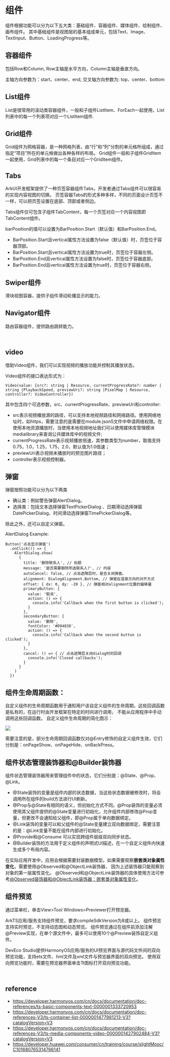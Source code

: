 # 组件
组件根据功能可以分为以下五大类：基础组件、容器组件、媒体组件、绘制组件、画布组件。
其中基础组件是视图层的基本组成单元，包括Text、Image、TextInput、Button、LoadingProgress等。

## 容器组件
包括Row和Column, Row主轴是水平方向，Column主轴是垂直方向。

主轴方向参数为：start、center、end, 交叉轴方向参数为: top、center、bottom

## List组件
List是很常用的滚动类容器组件，一般和子组件ListItem、ForEach一起使用，List列表中的每一个列表项对应一个ListItem组件.

## Grid组件
Grid组件为网格容器，是一种网格列表，由“行”和“列”分割的单元格所组成，通过指定“项目”所在的单元格做出各种各样的布局。
Grid组件一般和子组件GridItem一起使用，Grid列表中的每一个条目对应一个GridItem组件。

## Tabs
ArkUI开发框架提供了一种页签容器组件Tabs，开发者通过Tabs组件可以很容易的实现内容视图的切换。
页签容器Tabs的形式多种多样，不同的页面设计页签不一样，可以把页签设置在底部、顶部或者侧边。

Tabs组件仅可包含子组件TabContent，每一个页签对应一个内容视图即TabContent组件。

barPosition的值可以设置为BarPosition.Start（默认值）和BarPosition.End。
- BarPosition.Start且vertical属性方法设置为false（默认值）时，页签位于容器顶部。
- BarPosition.Start且vertical属性方法设置为true时，页签位于容器左侧。
- BarPosition.End且vertical属性方法设置为false时，页签位于容器底部。
- BarPosition.End且vertical属性方法设置为true时，页签位于容器右侧。

## Swiper组件
滑块视图容器，提供子组件滑动轮播显示的能力。

## Navigator组件
路由容器组件，提供路由跳转能力。

<br>

## video
借助Video组件，我们可以实现视频的播放功能并控制其播放状态。

Video组件的接口表达形式为：
```
Video(value: {src?: string | Resource, currentProgressRate?: number | string |PlaybackSpeed, previewUri?: string |PixelMap | Resource, controller?: VideoController})
```
其中包含四个可选参数，src、currentProgressRate、previewUri和controller:
- src表示视频播放源的路径，可以支持本地视频路径和网络路径。使用网络地址时，如https，需要注意的是需要在module.json5文件中申请网络权限。在使用本地资源播放时，当使用本地视频地址我们可以使用媒体库管理模块medialibrary来查询公共媒体库中的视频文件;
- currentProgressRate表示视频播放倍速，其参数类型为number，取值支持0.75，1.0，1.25，1.75，2.0，默认值为1.0倍速；
- previewUri表示视频未播放时的预览图片路径；
- controller表示视频控制器。

## 弹窗
弹窗按照功能可以分为以下两类
- 确认类：例如警告弹窗AlertDialog。
- 选择类：包括文本选择弹窗TextPickerDialog 、日期滑动选择弹窗DatePickerDialog、时间滑动选择弹窗TimePickerDialog等。

除此之外，还可以自定义弹窗。

AlertDialog Example:
```
Button('点击显示弹窗')
  .onClick(() => {
    AlertDialog.show(
      {
        title: '删除联系人', // 标题
        message: '是否需要删除所选联系人?', // 内容
        autoCancel: false, // 点击遮障层时，是否关闭弹窗。
        alignment: DialogAlignment.Bottom, // 弹窗在竖直方向的对齐方式
        offset: { dx: 0, dy: -20 }, // 弹窗相对alignment位置的偏移量
        primaryButton: {
          value: '取消',
          action: () => {
            console.info('Callback when the first button is clicked');
          }
        },
        secondaryButton: {
          value: '删除',
          fontColor: '#D94838',
          action: () => {
            console.info('Callback when the second button is clicked');
          }
        },
        cancel: () => { // 点击遮障层关闭dialog时的回调
          console.info('Closed callbacks');
        }
      }
    )
  })
```

## 组件生命周期函数：
自定义组件的生命周期函数用于通知用户该自定义组件的生命周期，这些回调函数是私有的，在运行时由开发框架在特定的时间进行调用，
不能从应用程序中手动调用这些回调函数。 自定义组件生命周期的简化图示：

<img src="./自定义组件生命周期.png" />

需要注意的是，部分生命周期回调函数仅对@Entry修饰的自定义组件生效，它们分别是：onPageShow、onPageHide、onBackPress。

## 组件状态管理装饰器和@Builder装饰器
组件状态管理装饰器用来管理组件中的状态，它们分别是：@State、@Prop、@Link。
- @State装饰的变量是组件内部的状态数据，当这些状态数据被修改时，将会调用所在组件的build方法进行UI刷新。
- @Prop与@State有相同的语义，但初始化方式不同。@Prop装饰的变量必须使用其父组件提供的@State变量进行初始化，允许组件内部修改@Prop变量，但更改不会通知给父组件，即@Prop属于单向数据绑定。
- @Link装饰的变量可以和父组件的@State变量建立双向数据绑定，需要注意的是：@Link变量不能在组件内部进行初始化。
- @Provide和@Consume 可以实现跨组件层级双向同步状态。
- @Builder装饰的方法用于定义组件的声明式UI描述，在一个自定义组件内快速生成多个布局内容。

在实际应用开发中，应用会根据需要封装数据模型。如果需要观察<strong>嵌套类对象属性变化</strong>，需要使用@Observed和@ObjectLink装饰器，
因为上述装饰器只能观察到对象的第一层属性变化。
@Observed和@ObjectLink装饰器的具体使用方法可参考[@Observed装饰器和@ObjectLink装饰器：嵌套类对象属性变化](https://developer.harmonyos.com/cn/docs/documentation/doc-guides-V3/arkts-observed-and-objectlink-0000001473697338-V3?catalogVersion=V3)。


## 组件预览
通过菜单栏，单击View>Tool Windows>Previewer打开预览器。

ArkTS应用/服务支持组件预览，要求compileSdkVersion为8或以上。
组件预览支持实时预览，不支持动态图和动态预览。
组件预览通过在组件前添加注解@Preview实现，在单个源文件中，最多可以使用10个@Preview装饰自定义组件。

DevEco Studio提供HarmonyOS应用/服务的UI预览界面与源代码文件间的双向预览功能，支持ets文件、hml文件及xml文件与预览器界面的双向预览。
使用双向预览功能时，需要在预览器界面单击Tt图标打开双向预览功能。

<br>

## reference
- https://developer.harmonyos.com/cn/docs/documentation/doc-references/ts-basic-components-text-0000001333720953
- https://developer.harmonyos.com/cn/docs/documentation/doc-references-V3/ts-container-list-0000001477981213-V3?catalogVersion=V3
- https://developer.harmonyos.com/cn/docs/documentation/doc-references-V3/ts-media-components-video-0000001427902484-V3?catalogVersion=V3
- https://developer.huawei.com/consumer/cn/training/course/slightMooc/C101680765314766141
